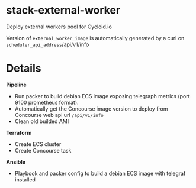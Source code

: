 # stack-external-worker
Deploy external workers pool for Cycloid.io

Version of `external_worker_image` is automatically generated by a curl on `scheduler_api_address`/api/v1/info

# Details


**Pipeline**

  * Run packer to build debian ECS image exposing telegraph metrics (port 9100 prometheus format).
  * Automatically get the Concourse image version to deploy from Concourse web api url `/api/v1/info`
  * Clean old builded AMI

**Terraform**

  * Create ECS cluster
  * Create Concourse task

**Ansible**

  * Playbook and packer config to build a debian ECS image with telegraf installed

